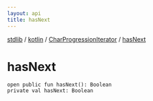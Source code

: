 ```yaml
---
layout: api
title: hasNext
---
```

[stdlib](../../index.md) / [kotlin](../index.md) / [CharProgressionIterator](index.md) / [hasNext](hasNext.md)

# hasNext

```
open public fun hasNext(): Boolean
private val hasNext: Boolean
```
